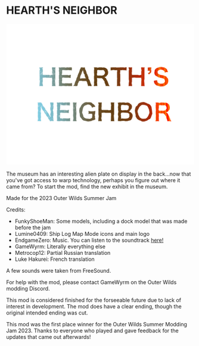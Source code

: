 # HEARTH'S NEIGHBOR
![HEARTH'S NEIGHBOR LOGO](MiscArt/Logo.png)

The museum has an interesting alien plate on display in the back...now that you've got access to warp technology, perhaps you figure out where it came from?
To start the mod, find the new exhibit in the museum.

Made for the 2023 Outer Wilds Summer Jam

Credits:
* FunkyShoeMan: Some models, including a dock model that was made before the jam
* Lumine0409: Ship Log Map Mode icons and main logo
* EndgameZero: Music. You can listen to the soundtrack [here!](https://youtu.be/WfaBq_FN-ko)
* GameWyrm: Literally everything else
* Metrocop12: Partial Russian translation
* Luke Hakurei: French translation

A few sounds were taken from FreeSound.

For help with the mod, please contact GameWyrm on the Outer Wilds modding Discord.

This mod is considered finished for the forseeable future due to lack of interest in development. The mod does have a clear ending, though the original intended ending was cut.

This mod was the first place winner for the Outer Wilds Summer Modding Jam 2023. Thanks to everyone who played and gave feedback for the updates that came out afterwards!
